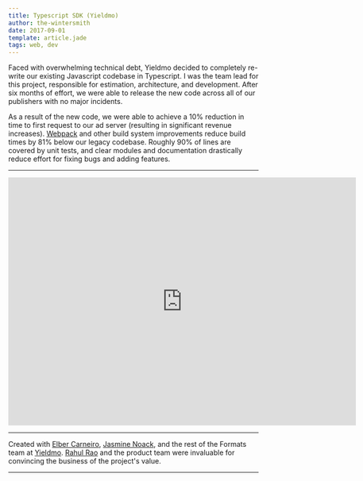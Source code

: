 ```yaml
---
title: Typescript SDK (Yieldmo)
author: the-wintersmith
date: 2017-09-01
template: article.jade
tags: web, dev
---
```


Faced with overwhelming technical debt, Yieldmo decided to completely re-write our existing Javascript codebase in Typescript.  I was the team lead for this project, responsible for estimation, architecture, and development.  After six months of effort, we were able to release the new code across all of our publishers with no major incidents.

As a result of the new code, we were able to achieve a 10% reduction in time to first request to our ad server (resulting in significant revenue increases).  [Webpack](https://webpack.github.io/) and other build system improvements reduce build times by 81% below our legacy codebase.  Roughly 90% of lines are covered by unit tests, and clear modules and documentation drastically reduce effort for fixing bugs and adding features.

---

<iframe src="https://docs.google.com/presentation/d/e/2PACX-1vR6A7w6YibucF6TCueSIxoSztr5PBpacuKg2NAJc-pyxtwgPXNFs-n1c0I1S2DjmZrLPy2R6Iag4TP1/embed?start=false&loop=false&delayms=2000" frameborder="0" width="700" height="500" allowfullscreen="true" mozallowfullscreen="true" webkitallowfullscreen="true"></iframe>

---

Created with [Elber Carneiro](https://github.com/elberdev), [Jasmine Noack](http:/jasminenoack.com), and the rest of the Formats team at [Yieldmo](https://www.yieldmo.com).  [Rahul Rao](https://www.linkedin.com/in/rahul-rao-0215511a) and the product team were invaluable for convincing the business of the project's value.

---